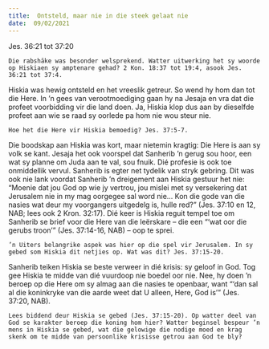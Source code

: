 ```yaml
---
title:  Ontsteld, maar nie in die steek gelaat nie
date:  09/02/2021
---
```


Jes. 36:21 tot 37:20

`Die rabshāke was besonder welsprekend. Watter uitwerking het sy woorde op Hiskiaen sy amptenare gehad? 2 Kon. 18:37 tot 19:4, asook Jes. 36:21 tot 37:4.`

Hiskia was hewig ontsteld en het vreeslik getreur. So wend hy hom dan tot die Here. In ’n gees van verootmoediging gaan hy na Jesaja en vra dat die profeet voorbidding vir die land doen. Ja, Hiskia klop dus aan by dieselfde profeet aan wie se raad sy oorlede pa hom nie wou steur nie.

`Hoe het die Here vir Hiskia bemoedig? Jes. 37:5-7.`

Die boodskap aan Hiskia was kort, maar nietemin kragtig: Die Here is aan sy volk se kant. Jesaja het ook voorspel dat Sanherib ’n gerug sou hoor, een wat sy planne om Juda aan te val, sou fnuik. Dié profesie is ook toe onmiddellik vervul.  Sanherib is egter net tydelik van stryk gebring. Dit was ook nie lank voordat Sanherib ’n dreigement aan Hiskia gestuur het nie: “Moenie dat jou God op wie jy vertrou, jou mislei met sy versekering dat Jerusalem nie in my mag oorgegee sal word nie… Kon die gode van die nasies wat deur my voorgangers uitgedelg is, hulle red?” (Jes. 37:10 en 12, NAB; lees ook 2 Kron. 32:17).  Dié keer is Hiskia reguit tempel toe om Sanherib se brief voor die Here van die leërskare – die een “‘wat oor die gerubs troon’” (Jes. 37:14-16, NAB) – oop te sprei.

`’n Uiters belangrike aspek was hier op die spel vir Jerusalem. In sy gebed som Hiskia dit netjies op. Wat was dit? Jes. 37:15-20.`

Sanherib teiken Hiskia se beste verweer in dié krisis: sy geloof in God. Tog gee Hiskia te midde van dié vuurdoop nie boedel oor nie. Nee, hy doen ’n beroep op die Here om sy almag aan die nasies te openbaar, want “‘dan sal al die koninkryke van die aarde weet dat U alleen, Here, God is’” (Jes. 37:20, NAB).

`Lees biddend deur Hiskia se gebed (Jes. 37:15-20). Op watter deel van God se karakter beroep die koning hom hier? Watter beginsel bespeur ’n mens in Hiskia se gebed, wat die gelowige die nodige moed en krag skenk om te midde van persoonlike krisisse getrou aan God te bly?`